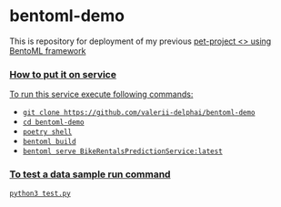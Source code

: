 # bentoml-demo
This is repository for deployment of my previous <a href="https://github.com/valeriich/midterm-project"> pet-project <> using BentoML framework
### How to put it on service
To run this service execute following commands:
* `git clone https://github.com/valerii-delphai/bentoml-demo`
* `cd bentoml-demo`
* `poetry shell`
* `bentoml build`
* `bentoml serve BikeRentalsPredictionService:latest`
### To test a data sample run command
`python3 test.py`

